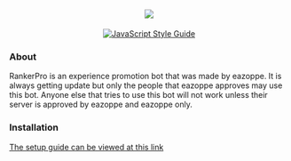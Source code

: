 <h1 align="center">
  <img src="https://cdn.discordapp.com/attachments/546316131686940694/750923359499452486/RankPro_Logo.png">
  <br>
</h1>

<p align="center">
    <a href="https://standardjs.com"><img src="https://img.shields.io/badge/code_style-standard-blue.svg?style=flat-square" alt="JavaScript Style Guide"/></a>
</p>

### About
RankerPro is an experience promotion bot that was made by eazoppe. It is always getting update but only the people that eazoppe approves may use this bot. Anyone else that tries to use this bot will not work unless their server is approved by eazoppe and eazoppe only.

### Installation
[The setup guide can be viewed at this link](https://github.com/eazoppe/RankerProGuide/wiki)

